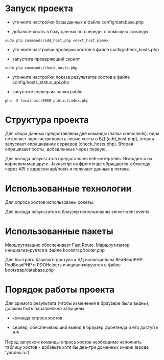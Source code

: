 # Запуск проекта

- уточните настройки базы данных в файле config/database.php

- добавьте хосты в базу данных по очереди, с помощью команды

```sudo php commands/add_host.php <next_host_name>```

- уточните настройки проверки хостов в файле config/check_hosts.php

- запустите проверяющий скрипт

```sudo php commands/check_hosts.php```

- уточните настройки показа результатов хостов в файле config/hosts_status_api.php

- запустите сервер из папки public:

```php -S localhost:8080 public/index.php```


# Структура проекта

Для сбора данных предоставлены две команды (папка commands): одна позволяет зарегистрировать новые хосты в БД (add_host.php), вторая запускает опрашивание серверов (check_hosts.php). Вторая опрашивает хосты, добавленные через первую.

Для вывода результатов предоставлен веб-интерфейс. Выводится на корневом маршруте. Javascript на фронтенде обращается к бекенду через API с адресом api/hosts и получает данные в потоке.


# Использованные технологии

Для опроса хостов использованы сокеты.

Для вывода результатов в браузер использованы server-sent events.


# Использованные пакеты

Маршрутизацию обеспечивает Fast Route. Маршрутизатор инициализируется в файле bootstrap/router.php

Для быстрого базового доступа к БД использована RedBeanPHP. RedBeanPHP и PDOHelpers инициализируются в файле bootstrap/database.php


# Порядок работы проекта

Для зримого результата (чтобы изменения в браузере были видны), должны быть параллельно запущены

- команда опроса хостов

- сервер, обеспечивающий вывод в браузер фронтенда и его доступ к API

Перед запуском команды опроса хостов необходимо наполнить таблицу хостов - добавьте хотя бы два-три доменных имени (вроде 'yandex.ru')